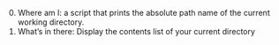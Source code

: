 0. Where am I: a script that prints the absolute path name of the current working directory.
1. What’s in there: Display the contents list of your current directory
